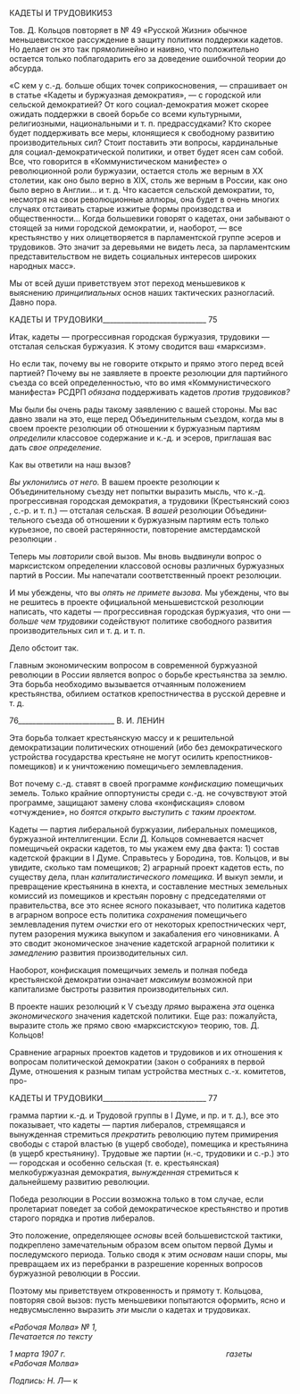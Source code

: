 КАДЕТЫ И ТРУДОВИКИ53

Тов. Д. Кольцов повторяет в № 49 «Русской Жизни» обычное меньшевистское рас­суждение в защиту политики поддержки кадетов. Но делает он это так прямолинейно и наивно, что положительно остается только поблагодарить его за доведение ошибочной теории до абсурда.

«С кем у с.-д. больше общих точек соприкосновения, — спрашивает он в статье «Кадеты и буржуаз­ная демократия», — с городской или сельской демократией? От кого социал-демократия может скорее ожидать поддержки в своей борьбе со всеми культурными, религиозными, национальными и т. п. пред­рассудками? Кто скорее будет поддерживать все меры, клонящиеся к свободному развитию производи­тельных сил? Стоит поставить эти вопросы, кардинальные для социал-демократической политики, и от­вет будет ясен сам собой. Все, что говорится в «Коммунистическом манифесте» о революционной роли буржуазии, остается столь же верным в XX столетии, как оно было верно в XIX, столь же верным в Рос­сии, как оно было верно в Англии... и т. д. Что касается сельской демократии, то, несмотря на свои рево­люционные аллюры, она будет в очень многих случаях отстаивать старые изжитые формы производства и общественности... Когда большевики говорят о кадетах, они забывают о стоящей за ними городской демократии, и, наоборот, — все крестьянство у них олицетворяется в парламентской группе эсеров и трудовиков. Это значит за деревьями не видеть леса, за парламентским представительством не видеть социальных интересов широких народных масс».

Мы от всей души приветствуем этот переход меньшевиков к выяснению _принципи­альных_ основ наших тактических разногласий. Давно пора.

  

КАДЕТЫ И ТРУДОВИКИ_____________________________ 75

Итак, кадеты — прогрессивная городская буржуазия, трудовики — отсталая сель­ская буржуазия. К этому сводится ваш «марксизм».

Но если так, почему вы не говорите открыто и прямо этого перед всей партией? По­чему вы не заявляете в проекте резолюции для партийного съезда со всей определенно­стью, что во имя «Коммунистического манифеста» РСДРП _обязана_ поддерживать каде­тов _против трудовиков?_

Мы были бы очень рады такому заявлению с вашей стороны. Мы вас давно звали на это, еще перед Объединительным съездом, когда мы в своем проекте резолюции об от­ношении к буржуазным партиям _определили_ классовое содержание и к.-д. и эсеров, приглашая вас дать _свое определение._

Как вы ответили на наш вызов?

_Вы уклонились от него._ В вашем проекте резолюции к Объединительному съезду нет попытки выразить мысль, что к.-д. прогрессивная городская демократия, а трудовики (Крестьянский союз , с.-р. и т. п.) — отсталая сельская. В _вашей_ резолюции Объедини­тельного съезда об отношении к буржуазным партиям есть только курьезное, по своей растерянности, повторение амстердамской резолюции .

Теперь мы _повторили_ свой вызов. Мы вновь выдвинули вопрос о марксистском оп­ределении классовой основы различных буржуазных партий в России. Мы напечатали соответственный проект резолюции.

И мы убеждены, что вы _опять не примете вызова._ Мы убеждены, что вы не реши­тесь в проекте официальной меньшевистской резолюции написать, что кадеты — про­грессивная городская буржуазия, что они — _больше чем трудовики_ содействуют поли­тике свободного развития производительных сил и т. д. и т. п.

Дело обстоит так.

Главным экономическим вопросом в современной буржуазной революции в России является вопрос о борьбе крестьянства за землю. Эта борьба необходимо вызывается отчаянным положением крестьянства, обилием остатков крепостничества в русской де­ревне и т. д.

  

76___________________________ В. И. ЛЕНИН

Эта борьба толкает крестьянскую массу и к решительной демократизации политиче­ских отношений (ибо без демократического устройства государства крестьяне не могут осилить крепостников-помещиков) и к уничтожению помещичьего землевладения.

Вот почему с.-д. ставят в своей программе _конфискацию_ помещичьих земель. Только крайние оппортунисты среди с.-д. не сочувствуют этой программе, защищают замену слова «конфискация» словом «отчуждение», но _боятся открыто выступить с таким проектом._

Кадеты — партия либеральной буржуазии, либеральных помещиков, буржуазной интеллигенции. Если Д. Кольцов сомневается насчет помещичьей окраски кадетов, то мы укажем ему два факта: 1) состав кадетской фракции в I Думе. Справьтесь у Бороди­на, тов. Кольцов, и вы увидите, сколько там помещиков; 2) аграрный проект кадетов есть, по существу дела, план _капиталистического помещика._ И выкуп земли, и пре­вращение крестьянина в кнехта, и составление местных земельных комиссий из поме­щиков и крестьян поровну с председателями от правительства, все это яснее ясного по­казывает, что политика кадетов в аграрном вопросе есть политика _сохранения_ поме­щичьего землевладения путем _очистки_ его от некоторых крепостнических черт, путем разорения мужика выкупом и закабаления его чиновниками. А это сводит экономиче­ское значение кадетской аграрной политики к _замедлению_ развития производительных сил.

Наоборот, конфискация помещичьих земель и полная победа крестьянской демокра­тии означает _максимум_ возможной при капитализме быстроты развития производи­тельных сил.

В проекте наших резолюций к V съезду _прямо_ выражена _эта_ оценка _экономического_ значения кадетской политики. Еще раз: пожалуйста, выразите столь же прямо свою «марксистскую» теорию, тов. Д. Кольцов!

Сравнение аграрных проектов кадетов и трудовиков и их отношения к вопросам по­литической демократии (закон о собраниях в первой Думе, отношения к разным типам устройства местных с.-х. комитетов, про-

  

КАДЕТЫ И ТРУДОВИКИ_____________________________ 77

грамма партии к.-д. и Трудовой группы в I Думе, и пр. и т. д.), все это показывает, что кадеты — партия либералов, стремящаяся и вынужденная стремиться _прекратить_ ре­волюцию путем примирения свободы с старой властью (в ущерб свободе), помещика и крестьянина (в ущерб крестьянину). Трудовые же партии (н.-с, трудовики и с.-р.) это — городская и особенно сельская (т. е. крестьянская) мелкобуржуазная демократия, _вынужденная_ стремиться к дальнейшему развитию революции.

Победа резолюции в России возможна только в том случае, если пролетариат пове­дет за собой демократическое крестьянство и против старого порядка и против либера­лов.

Это положение, определяющее _основы_ всей большевистской тактики, подкреплено замечательным образом всем опытом первой Думы и последумского периода. Только сводя к этим _основам_ наши споры, мы превращаем их из перебранки в разрешение ко­ренных вопросов буржуазной революции в России.

Поэтому мы приветствуем откровенность и прямоту т. Кольцова, повторяя свой вы­зов: пусть меньшевики попытаются оформить, ясно и недвусмысленно выразить _эти_ мысли о кадетах и трудовиках.

_«Рабочая Молва» № 1,                                                                     Печатается по тексту_

_1 марта 1907 г.                                                                         газеты «Рабочая Молва»_

_Подпись: Н. Л_— к